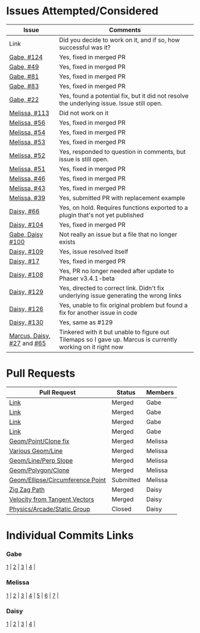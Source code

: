 # Issues Attempted/Considered

| Issue   | Comments |
|---------| ---------|
| Link 	  | Did you decide to work on it, and if so, how successful was it? |
| [Gabe, #124](https://github.com/photonstorm/phaser3-examples/issues/124) | Yes, fixed in merged PR |
| [Gabe, #49](https://github.com/photonstorm/phaser3-examples/issues/49) | Yes, fixed in merged PR |
| [Gabe, #81](https://github.com/photonstorm/phaser3-examples/issues/81) | Yes, fixed in merged PR |
| [Gabe, #83](https://github.com/photonstorm/phaser3-examples/issues/83) | Yes, fixed in merged PR |
| [Gabe, #22](https://github.com/photonstorm/phaser3-examples/issues/22) | Yes, found a potential fix, but it did not resolve the underlying issue. Issue still open. |
| [Melissa, #113](https://github.com/photonstorm/phaser3-examples/issues/113) | Did not work on it |
| [Melissa, #56](https://github.com/photonstorm/phaser3-examples/issues/56) | Yes, fixed in merged PR |
| [Melissa, #54](https://github.com/photonstorm/phaser3-examples/issues/54)| Yes, fixed in merged PR |
| [Melissa, #53](https://github.com/photonstorm/phaser3-examples/issues/53) | Yes, fixed in merged PR |
| [Melissa, #52](https://github.com/photonstorm/phaser3-examples/issues/52) | Yes, responded to question in comments, but issue is still open. |
| [Melissa, #51](https://github.com/photonstorm/phaser3-examples/issues/51) | Yes, fixed in merged PR |
| [Melissa, #46](https://github.com/photonstorm/phaser3-examples/issues/46) | Yes, fixed in merged PR |
| [Melissa, #43](https://github.com/photonstorm/phaser3-examples/issues/43) | Yes, fixed in merged PR |
| [Melissa, #39](https://github.com/photonstorm/phaser3-examples/issues/39) | Yes, submitted PR with replacement example |
| [Daisy, #66](https://github.com/photonstorm/phaser3-examples/issues/66) | Yes, on hold. Requires functions exported to a plugin that's not yet published |
| [Daisy, #104](https://github.com/photonstorm/phaser3-examples/issues/104) | Yes, fixed in merged PR |
| [Gabe, Daisy #100](https://github.com/photonstorm/phaser3-examples/issues/100) | Not really an issue but a file that no longer exists |
| [Daisy, #109](https://github.com/photonstorm/phaser3-examples/issues/109) | Yes, issue resolved itself |
| [Daisy, #17](https://github.com/photonstorm/phaser3-examples/issues/17) | Yes, fixed in merged PR |
| [Daisy, #108](https://github.com/photonstorm/phaser3-examples/issues/108) | Yes, PR no longer needed after update to Phaser v3.4.1-beta |
| [Daisy, #129](https://github.com/photonstorm/phaser3-examples/issues/129) | Yes, directed to correct link. Didn't fix underlying issue generating the wrong links |
| [Daisy, #126](https://github.com/photonstorm/phaser3-examples/issues/126) | Yes, unable to fix original problem but found a fix for another issue in code | 
| [Daisy, #130](https://github.com/photonstorm/phaser3-examples/issues/130) | Yes, same as #129 |
| [Marcus, Daisy, #27](https://github.com/photonstorm/phaser3-examples/issues/27) and [#65](https://github.com/photonstorm/phaser3-examples/issues/65)| Tinkered with it but unable to figure out Tilemaps so I gave up. Marcus is currently working on it right now | 

# Pull Requests

| Pull Request   | Status | Members |
| ---------------| -------| --------|
| [Link](https://github.com/photonstorm/phaser3-examples/pull/128) | Merged | Gabe |
| [Link](https://github.com/photonstorm/phaser3-examples/pull/106) | Merged | Gabe |
| [Link](https://github.com/photonstorm/phaser3-examples/pull/99) | Merged | Gabe |
| [Link](https://github.com/photonstorm/phaser3-examples/pull/98) | Merged | Gabe |
| [Geom/Point/Clone fix](https://github.com/photonstorm/phaser3-examples/pull/95) | Merged | Melissa |
| [Various Geom/Line](https://github.com/photonstorm/phaser3-examples/pull/105) | Merged | Melissa |
| [Geom/Line/Perp Slope](https://github.com/photonstorm/phaser3-examples/pull/114) | Merged | Melissa |
| [Geom/Polygon/Clone](https://github.com/photonstorm/phaser3-examples/pull/116) | Merged | Melissa |
| [Geom/Ellipse/Circumference Point](https://github.com/photonstorm/phaser3-examples/pull/138) | Submitted | Melissa |
| [Zig Zag Path](https://github.com/photonstorm/phaser3-examples/pull/107) | Merged | Daisy |
| [Velocity from Tangent Vectors](https://github.com/photonstorm/phaser3-examples/pull/115) | Merged | Daisy |
| [Physics/Arcade/Static Group](https://github.com/photonstorm/phaser3-examples/pull/117) | Closed | Daisy |

# Individual Commits Links

### Gabe
[1](https://github.com/nyu-ossd-s18/phaser3-examples/commit/b784b674e4d1d962e614ec7a68aa44723e86882d) |
[2](https://github.com/nyu-ossd-s18/phaser3-examples/commit/926d2eae79bcced1f90bcd206ecbe07566f84e51) |
[3](https://github.com/nyu-ossd-s18/phaser3-examples/commit/26dcd0bacd938949f08aea81f033dd57cc53a4bb) |
[4](https://github.com/nyu-ossd-s18/phaser3-examples/commit/1237e2d3002c8c94b03731e9f746a5f4e6ea53f0) |

### Melissa
[1](https://github.com/nyu-ossd-s18/phaser3-examples/commit/180f1133916964a59cb42ea202ccc20cb6be8af8) |
[2](https://github.com/nyu-ossd-s18/phaser3-examples/commit/58fb4df1a26e926da16782331bdbdbac2042fbd5) |
[3](https://github.com/nyu-ossd-s18/phaser3-examples/commit/3236a2ac937f0e2ebf4880c61c4192cf853ea15e) |
[4](https://github.com/nyu-ossd-s18/phaser3-examples/commit/24355b200506fc607084034de81dc3893e351bac) |
[5](https://github.com/nyu-ossd-s18/phaser3-examples/commit/22aa4d8935824d42370f41a77ad5ed7e5d877441) |
[6](https://github.com/nyu-ossd-s18/phaser3-examples/commit/e96d17d5f3cbc078dec9f2d4e34b98535566ed24) |
[7](https://github.com/nyu-ossd-s18/phaser3-examples/commit/3dd3fa4561985f12e9c02c45af740a1404fcba35) |

### Daisy
[1](https://github.com/nyu-ossd-s18/phaser3-examples/commit/1a8eaaebc35812fa60904d3ae3c62d12da4002e4) | 
[2](https://github.com/nyu-ossd-s18/phaser3-examples/commit/9db27cb31d64ba3eda81e195ca294feaca007e07) |
[3](https://github.com/nyu-ossd-s18/phaser3-examples/commit/67deb77d1d9e274554fb06988d8ca6e54cfc1256) |
[4](https://github.com/nyu-ossd-s18/phaser3-examples/commit/b61ce6f97ac105541f31bfcad20df2cf95dd6af9) |

